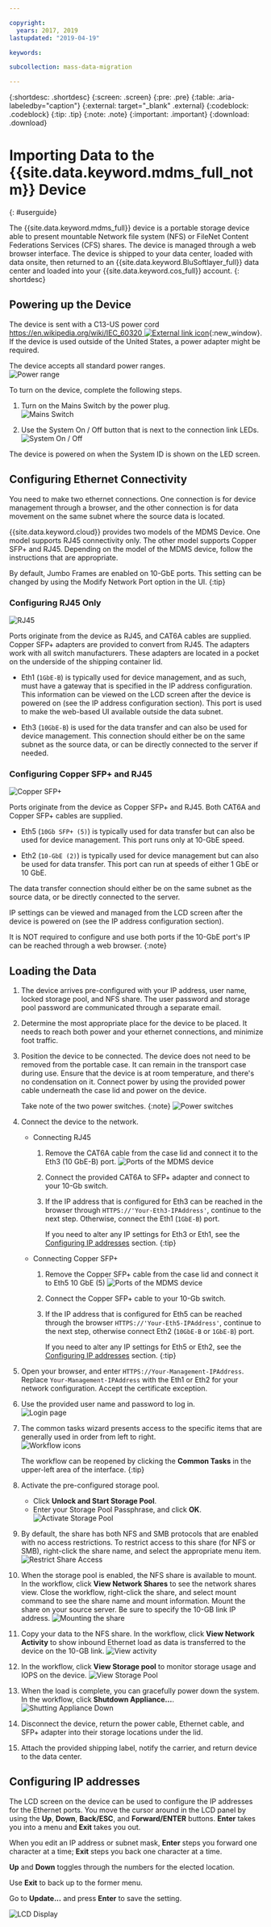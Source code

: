 ```yaml
---

copyright:
  years: 2017, 2019
lastupdated: "2019-04-19"

keywords:

subcollection: mass-data-migration

---
```


{:shortdesc: .shortdesc}
{:screen: .screen}
{:pre: .pre}
{:table: .aria-labeledby="caption"}
{:external: target="_blank" .external}
{:codeblock: .codeblock}
{:tip: .tip}
{:note: .note}
{:important: .important}
{:download: .download}

# Importing Data to the {{site.data.keyword.mdms_full_notm}} Device
{: #userguide}

The {{site.data.keyword.mdms_full}} device is a portable storage device able to present mountable Network file system (NFS) or FileNet Content Federations Services (CFS) shares. The device is managed through a web browser interface. The device is shipped to your data center, loaded with data onsite, then returned to an {{site.data.keyword.BluSoftlayer_full}} data center and loaded into your {{site.data.keyword.cos_full}} account.
{: shortdesc}

## Powering up the Device

The device is sent with a C13-US power cord [https://en.wikipedia.org/wiki/IEC_60320 ![External link icon](../../icons/launch-glyph.svg "External link icon")](https://en.wikipedia.org/wiki/IEC_60320){:new_window}. If the device is used outside of the United States, a power adapter might be required.

The device accepts all standard power ranges. <br/>
![Power range](/images/PowerRating.png)

To turn on the device, complete the following steps.
1. Turn on the Mains Switch by the power plug. <br/>
   ![Mains Switch](/images/MDMSPowerOnOff.png)

2. Use the System On / Off button that is next to the connection link LEDs.
   ![System On / Off](/images/MDMSSystemOnOff.png)

The device is powered on when the System ID is shown on the LED screen.


## Configuring Ethernet Connectivity

You need to make two ethernet connections. One connection is for device management through a browser, and the other connection is for data movement on the same subnet where the source data is located.

{{site.data.keyword.cloud}} provides two models of the MDMS Device. One model supports RJ45 connectivity only. The other model supports Copper SFP+ and RJ45. Depending on the model of the MDMS device, follow the instructions that are appropriate.

By default, Jumbo Frames are enabled on 10-GbE ports. This setting can be changed by using the Modify Network Port option in the UI.
{:tip}

### Configuring RJ45 Only

![RJ45](/images/RJ45PortZoom.png)

Ports originate from the device as RJ45, and CAT6A cables are supplied. Copper SFP+ adapters are provided to convert from RJ45. The adapters work with all switch manufacturers. These adapters are located in a pocket on the underside of the shipping container lid.

- Eth1 (`1GbE-B`) is typically used for device management, and as such, must have a gateway that is specified in the IP address configuration. This information can be viewed on the LCD screen after the device is powered on (see the IP address configuration section). This port is used to make the web-based UI available outside the data subnet.

- Eth3 (`10GbE-B`) is used for the data transfer and can also be used for device management. This connection should either be on the same subnet as the source data, or can be directly connected to the server if needed.


### Configuring Copper SFP+ and RJ45

![Copper SFP+](/images/sfp-ports-sized-port5.png)

Ports originate from the device as Copper SFP+ and RJ45. Both CAT6A and Copper SFP+ cables are supplied.

- Eth5 (`10Gb SFP+ (5)`) is typically used for data transfer but can also be used for device management. This port runs only at 10-GbE speed.

- Eth2 (`10-GbE (2)`) is typically used for device management but can also be used for data transfer. This port can run at speeds of either 1 GbE or 10 GbE.


The data transfer connection should either be on the same subnet as the source data, or be directly connected to the server.

IP settings can be viewed and managed from the LCD screen after the device is powered on (see the IP address configuration section).

It is NOT required to configure and use both ports if the 10-GbE port's IP can be reached through a web browser.
{:note}


## Loading the Data

1.	The device arrives pre-configured with your IP address, user name, locked storage pool, and NFS share. The user password and storage pool password are communicated through a separate email.

2.	Determine the most appropriate place for the device to be placed. It needs to reach both power and your ethernet connections, and minimize foot traffic.

3.	Position the device to be connected. The device does not need to be removed from the portable case. It can remain in the transport case during use. Ensure that the device is at room temperature, and there's no condensation on it. Connect power by using the provided power cable underneath the case lid and power on the device.<br/>

    Take note of the two power switches.
    {:note}
    ![Power switches](/images/MDMSPowerSwitch.png)

4. Connect the device to the network.
    - Connecting RJ45
      1. Remove the CAT6A cable from the case lid and connect it to the Eth3 (10 GbE-B) port.
         ![Ports of the MDMS device](/images/MDMSNewEth1and3.png)
      2. Connect the provided CAT6A to SFP+ adapter and connect to your 10-Gb switch.
      3. If the IP address that is configured for Eth3 can be reached in the browser through `HTTPS://'Your-Eth3-IPAddress'`, continue to the next step. Otherwise, connect the Eth1 (`1GbE-B`) port.<br/>

         If you need to alter any IP settings for Eth3 or Eth1, see the [Configuring IP addresses](#configuring-ip-addresses) section.
         {:tip}

    - Connecting Copper SFP+
      1. Remove the Copper SFP+ cable from the case lid and connect it to Eth5 10 GbE (5)
         ![Ports of the MDMS device](/images/sfp-ports-sized-ports-labeled.png)
      2. Connect the Copper SFP+ cable to your 10-Gb switch.
      3. If the IP address that is configured for Eth5 can be reached through the browser `HTTPS://'Your-Eth5-IPAddress'`, continue to the next step, otherwise connect Eth2 (`10GbE-B` or `1GbE-B`) port.

         If you need to alter any IP settings for Eth5 or Eth2, see the [Configuring IP addresses](#configuring-ip-addresses) section.
         {:tip}

5. Open your browser, and enter `HTTPS://Your-Management-IPAddress`. Replace `Your-Management-IPAddress` with the Eth1 or Eth2 for your network configuration. Accept the certificate exception.

6. Use the provided user name and password to log in.<br/>
    ![Login page](/images/login.png)

7. The common tasks wizard presents access to the specific items that are generally used in order from left to right.<br/>
    ![Workflow icons](/images/CommonTasks.png)

    The workflow can be reopened by clicking the **Common Tasks** in the upper-left area of the interface.
    {:tip}

8.	Activate the pre-configured storage pool.
    - Click **Unlock and Start Storage Pool**.
    - Enter your Storage Pool Passphrase, and click **OK**.
      ![Activate Storage Pool](/images/StartStoragePool.png)

9. By default, the share has both NFS and SMB protocols that are enabled with no access restrictions. To restrict access to this share (for NFS or SMB), right-click the share name, and select the appropriate menu item.<br/>
   ![Restrict Share Access](/images/ShareAccessControl.png)

10. When the storage pool is enabled, the NFS share is available to mount. In the workflow, click **View Network Shares** to see the network shares view. Close the workflow, right-click the share, and select mount command to see the share name and mount information. Mount the share on your source server. Be sure to specify the 10-GB link IP address.
    ![Mounting the share](/images/MountCommand.png)

11. Copy your data to the NFS share. In the workflow, click **View Network Activity** to show inbound Ethernet load as data is transferred to the device on the 10-GB link.
    ![View activity](/images/NetworkPerf.png)

12. In the workflow, click **View Storage pool** to monitor storage usage and IOPS on the device.
    ![View Storage Pool](/images/PoolPerf.png)

13.	When the load is complete, you can gracefully power down the system. In the workflow, click **Shutdown Appliance...**.
    ![Shutting Appliance Down](/images/ShutDown.png)

14.	Disconnect the device, return the power cable, Ethernet cable, and SFP+ adapter into their storage locations under the lid.

16.	Attach the provided shipping label, notify the carrier, and return device to the data center.


## Configuring IP addresses

The LCD screen on the device can be used to configure the IP addresses for the Ethernet ports. You move the cursor around in the LCD panel by using the **Up**, **Down**, **Back/ESC**, and **Forward/ENTER** buttons. **Enter** takes you into a menu and **Exit** takes you out.

When you edit an IP address or subnet mask, **Enter** steps you forward one character at a time; **Exit** steps you back one character at a time.

**Up** and **Down** toggles through the numbers for the elected location.

Use **Exit** to back up to the former menu.

Go to **Update...** and press **Enter** to save the setting.

  ![LCD Display](/images/MDMSLCD.png)

